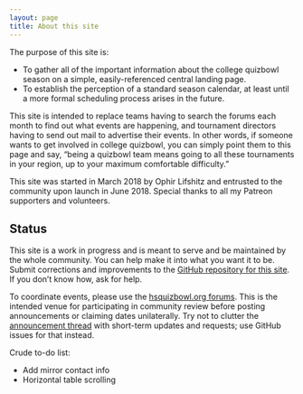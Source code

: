```yaml
---
layout: page
title: About this site
---
```


The purpose of this site is:

* To gather all of the important information about the college quizbowl season on a simple, easily-referenced central landing page.
* To establish the perception of a standard season calendar, at least until a more formal scheduling process arises in the future.

This site is intended to replace teams having to search the forums each month to find out what events are happening, and tournament directors having to send out mail to advertise their events. In other words, if someone wants to get involved in college quizbowl, you can simply point them to this page and say, “being a quizbowl team means going to all these tournaments in your region, up to your maximum comfortable difficulty.”

This site was started in March 2018 by Ophir Lifshitz and entrusted to the community upon launch in June 2018. Special thanks to all my Patreon supporters and volunteers.

## Status

This site is a work in progress and is meant to serve and be maintained by the whole community. You can help make it into what you want it to be. Submit corrections and improvements to the [GitHub repository for this site](https://github.com/quizbowl/collegecalendar). If you don’t know how, ask for help.

To coordinate events, please use the [hsquizbowl.org forums](http://www.hsquizbowl.org/forums/viewforum.php?f=34). This is the intended venue for participating in community review before posting announcements or claiming dates unilaterally. Try not to clutter the [announcement thread](http://www.hsquizbowl.org/forums/viewtopic.php?f=97&t=21398) with short-term updates and requests; use GitHub issues for that instead.

Crude to-do list:

* Add mirror contact info
* Horizontal table scrolling
